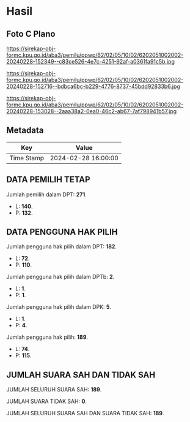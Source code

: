 # Hasil

## Foto C Plano

https://sirekap-obj-formc.kpu.go.id/aba3/pemilu/ppwp/62/02/05/10/02/6202051002002-20240228-152349--c83ce526-4e7c-4251-92af-a0361fa91c5b.jpg

https://sirekap-obj-formc.kpu.go.id/aba3/pemilu/ppwp/62/02/05/10/02/6202051002002-20240228-152716--bdbca6bc-b229-4776-8737-45bdd92833b6.jpg

https://sirekap-obj-formc.kpu.go.id/aba3/pemilu/ppwp/62/02/05/10/02/6202051002002-20240228-153028--2aaa38a2-0ea0-46c2-ab67-7af798941b57.jpg


## Metadata

| Key        | Value               |
| ---------- | ------------------- |
| Time Stamp | 2024-02-28 16:00:00 |


## DATA PEMILIH TETAP

Jumlah pemilih dalam DPT: **271**.
 * L: **140**.
 * P: **132**.

## DATA PENGGUNA HAK PILIH

Jumlah pengguna hak pilih dalam DPT: **182**.
 * L: **72**.
 * P: **110**.

Jumlah pengguna hak pilih dalam DPTb: **2**.
 * L: **1**.
 * P: **1**.

Jumlah pengguna hak pilih dalam DPK: **5**.
 * L: **1**.
 * P: **4**.

Jumlah pengguna hak pilih: **189**.
 * L: **74**.
 * P: **115**.

## JUMLAH SUARA SAH DAN TIDAK SAH

JUMLAH SELURUH SUARA SAH: **189**.

JUMLAH SUARA TIDAK SAH: **0**.

JUMLAH SELURUH SUARA SAH DAN SUARA TIDAK SAH: **189**.


